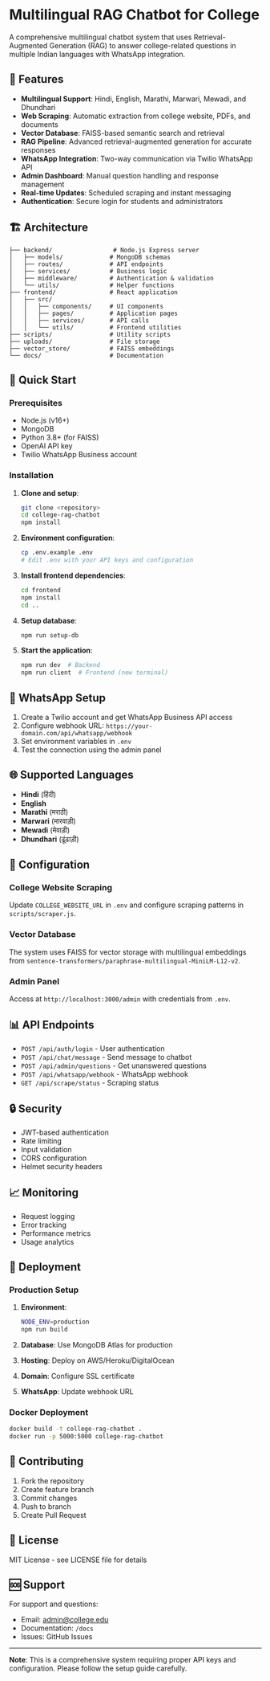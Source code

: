 # Multilingual RAG Chatbot for College

A comprehensive multilingual chatbot system that uses Retrieval-Augmented Generation (RAG) to answer college-related questions in multiple Indian languages with WhatsApp integration.

## 🌟 Features

- **Multilingual Support**: Hindi, English, Marathi, Marwari, Mewadi, and Dhundhari
- **Web Scraping**: Automatic extraction from college website, PDFs, and documents
- **Vector Database**: FAISS-based semantic search and retrieval
- **RAG Pipeline**: Advanced retrieval-augmented generation for accurate responses
- **WhatsApp Integration**: Two-way communication via Twilio WhatsApp API
- **Admin Dashboard**: Manual question handling and response management
- **Real-time Updates**: Scheduled scraping and instant messaging
- **Authentication**: Secure login for students and administrators

## 🏗️ Architecture

```
├── backend/                 # Node.js Express server
│   ├── models/             # MongoDB schemas
│   ├── routes/             # API endpoints
│   ├── services/           # Business logic
│   ├── middleware/         # Authentication & validation
│   └── utils/              # Helper functions
├── frontend/               # React application
│   ├── src/
│   │   ├── components/     # UI components
│   │   ├── pages/          # Application pages
│   │   ├── services/       # API calls
│   │   └── utils/          # Frontend utilities
├── scripts/                # Utility scripts
├── uploads/                # File storage
├── vector_store/           # FAISS embeddings
└── docs/                   # Documentation
```

## 🚀 Quick Start

### Prerequisites

- Node.js (v16+)
- MongoDB
- Python 3.8+ (for FAISS)
- OpenAI API key
- Twilio WhatsApp Business account

### Installation

1. **Clone and setup**:
   ```bash
   git clone <repository>
   cd college-rag-chatbot
   npm install
   ```

2. **Environment configuration**:
   ```bash
   cp .env.example .env
   # Edit .env with your API keys and configuration
   ```

3. **Install frontend dependencies**:
   ```bash
   cd frontend
   npm install
   cd ..
   ```

4. **Setup database**:
   ```bash
   npm run setup-db
   ```

5. **Start the application**:
   ```bash
   npm run dev  # Backend
   npm run client  # Frontend (new terminal)
   ```

## 📱 WhatsApp Setup

1. Create a Twilio account and get WhatsApp Business API access
2. Configure webhook URL: `https://your-domain.com/api/whatsapp/webhook`
3. Set environment variables in `.env`
4. Test the connection using the admin panel

## 🌐 Supported Languages

- **Hindi** (हिंदी)
- **English**
- **Marathi** (मराठी)
- **Marwari** (मारवाड़ी)
- **Mewadi** (मेवाड़ी)
- **Dhundhari** (ढूंढाड़ी)

## 🔧 Configuration

### College Website Scraping

Update `COLLEGE_WEBSITE_URL` in `.env` and configure scraping patterns in `scripts/scraper.js`.

### Vector Database

The system uses FAISS for vector storage with multilingual embeddings from `sentence-transformers/paraphrase-multilingual-MiniLM-L12-v2`.

### Admin Panel

Access at `http://localhost:3000/admin` with credentials from `.env`.

## 📊 API Endpoints

- `POST /api/auth/login` - User authentication
- `POST /api/chat/message` - Send message to chatbot
- `POST /api/admin/questions` - Get unanswered questions
- `POST /api/whatsapp/webhook` - WhatsApp webhook
- `GET /api/scrape/status` - Scraping status

## 🔒 Security

- JWT-based authentication
- Rate limiting
- Input validation
- CORS configuration
- Helmet security headers

## 📈 Monitoring

- Request logging
- Error tracking
- Performance metrics
- Usage analytics

## 🚀 Deployment

### Production Setup

1. **Environment**:
   ```bash
   NODE_ENV=production
   npm run build
   ```

2. **Database**: Use MongoDB Atlas for production
3. **Hosting**: Deploy on AWS/Heroku/DigitalOcean
4. **Domain**: Configure SSL certificate
5. **WhatsApp**: Update webhook URL

### Docker Deployment

```bash
docker build -t college-rag-chatbot .
docker run -p 5000:5000 college-rag-chatbot
```

## 🤝 Contributing

1. Fork the repository
2. Create feature branch
3. Commit changes
4. Push to branch
5. Create Pull Request

## 📝 License

MIT License - see LICENSE file for details

## 🆘 Support

For support and questions:
- Email: admin@college.edu
- Documentation: `/docs`
- Issues: GitHub Issues

---

**Note**: This is a comprehensive system requiring proper API keys and configuration. Please follow the setup guide carefully.